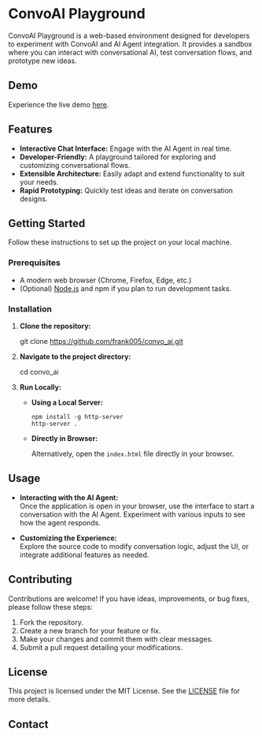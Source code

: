 # ConvoAI Playground

ConvoAI Playground is a web-based environment designed for developers to experiment with ConvoAI and AI Agent integration. It provides a sandbox where you can interact with conversational AI, test conversation flows, and prototype new ideas.

## Demo

Experience the live demo [here](https://frank005.github.io/convo_ai/).

## Features

- **Interactive Chat Interface:** Engage with the AI Agent in real time.
- **Developer-Friendly:** A playground tailored for exploring and customizing conversational flows.
- **Extensible Architecture:** Easily adapt and extend functionality to suit your needs.
- **Rapid Prototyping:** Quickly test ideas and iterate on conversation designs.

## Getting Started

Follow these instructions to set up the project on your local machine.

### Prerequisites

- A modern web browser (Chrome, Firefox, Edge, etc.)
- (Optional) [Node.js](https://nodejs.org/) and npm if you plan to run development tasks.

### Installation

1. **Clone the repository:**

    git clone https://github.com/frank005/convo_ai.git

2. **Navigate to the project directory:**

    cd convo_ai

3. **Run Locally:**

   - **Using a Local Server:**

         npm install -g http-server
         http-server .

   - **Directly in Browser:**

     Alternatively, open the `index.html` file directly in your browser.

## Usage

- **Interacting with the AI Agent:**  
  Once the application is open in your browser, use the interface to start a conversation with the AI Agent. Experiment with various inputs to see how the agent responds.

- **Customizing the Experience:**  
  Explore the source code to modify conversation logic, adjust the UI, or integrate additional features as needed.

## Contributing

Contributions are welcome! If you have ideas, improvements, or bug fixes, please follow these steps:

1. Fork the repository.
2. Create a new branch for your feature or fix.
3. Make your changes and commit them with clear messages.
4. Submit a pull request detailing your modifications.

## License

This project is licensed under the MIT License. See the [LICENSE](LICENSE) file for more details.

## Contact

